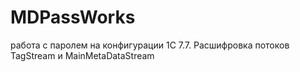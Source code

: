 # MDPassWorks
работа с паролем на конфигурации 1С 7.7. Расшифровка потоков TagStream и MainMetaDataStream
